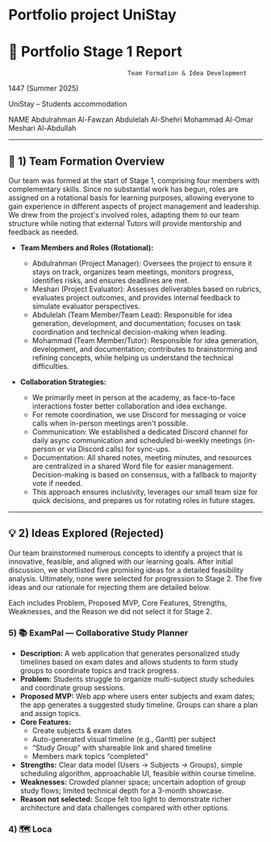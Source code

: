 # Portfolio project UniStay


# 📝 Portfolio Stage 1 Report

                                     Team Formation & Idea Development
1447 (Summer 2025) 

UniStay – Students accommodation 

NAME
Abdulrahman Al-Fawzan
Abdulelah Al-Shehri
Mohammad Al-Omar
Meshari Al-Abdullah

---

## 👥 1) Team Formation Overview
Our team was formed at the start of Stage 1, comprising four members with complementary skills. Since no substantial work has begun, roles are assigned on a rotational basis for learning purposes, allowing everyone to gain experience in different aspects of project management and leadership. We drew from the project's involved roles, adapting them to our team structure while noting that external Tutors will provide mentorship and feedback as needed.

- **Team Members and Roles (Rotational):** 
  - Abdulrahman (Project Manager): Oversees the project to ensure it stays on track, organizes team meetings, monitors progress, identifies risks, and ensures deadlines are met.
  - Meshari (Project Evaluator): Assesses deliverables based on rubrics, evaluates project outcomes, and provides internal feedback to simulate evaluator perspectives.
  - Abdulelah (Team Member/Team Lead): Responsible for idea generation, development, and documentation; focuses on task coordination and technical decision-making when leading.
  - Mohammad (Team Member/Tutor): Responsible for idea generation, development, and documentation; contributes to brainstorming and refining concepts, while helping us understand the technical difficulties.

- **Collaboration Strategies:** 
  - We primarily meet in person at the academy, as face-to-face interactions foster better collaboration and idea exchange.
  - For remote coordination, we use Discord for messaging or voice calls when in-person meetings aren't possible.
  - Communication: We established a dedicated Discord channel for daily async communication and scheduled bi-weekly meetings (in-person or via Discord calls) for sync-ups.
  - Documentation: All shared notes, meeting minutes, and resources are centralized in a shared Word file for easier management. Decision-making is based on consensus, with a fallback to majority vote if needed.
  - This approach ensures inclusivity, leverages our small team size for quick decisions, and prepares us for rotating roles in future stages.

---

## 💡 2) Ideas Explored (Rejected)
Our team brainstormed numerous concepts to identify a project that is innovative, feasible, and aligned with our learning goals. After initial discussion, we shortlisted five promising ideas for a detailed feasibility analysis. Ultimately, none were selected for progression to Stage 2. The five ideas and our rationale for rejecting them are detailed below. 

Each includes Problem, Proposed MVP, Core Features, Strengths, Weaknesses, and the Reason we did not select it for Stage 2.

### 5) 📚 ExamPal — Collaborative Study Planner
- **Description:** A web application that generates personalized study timelines based on exam dates and allows students to form study groups to coordinate topics and track progress.
- **Problem:** Students struggle to organize multi-subject study schedules and coordinate group sessions.
- **Proposed MVP:** Web app where users enter subjects and exam dates; the app generates a suggested study timeline. Groups can share a plan and assign topics.
- **Core Features:**
  - Create subjects & exam dates
  - Auto-generated visual timeline (e.g., Gantt) per subject
  - “Study Group” with shareable link and shared timeline
  - Members mark topics “completed”
- **Strengths:** Clear data model (Users → Subjects → Groups), simple scheduling algorithm, approachable UI, feasible within course timeline.
- **Weaknesses:** Crowded planner space; uncertain adoption of group study flows; limited technical depth for a 3-month showcase.
- **Reason not selected:** Scope felt too light to demonstrate richer architecture and data challenges compared with other options.

### 4) 🗺 Loca
